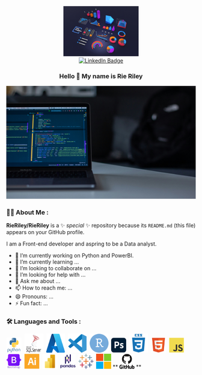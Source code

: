 <div id="header" align="center">
 
  <img src="https://github.com/RieRiley/asset/blob/main/analtic%20Img.jpg" width="200; height:200"/>

<div id="badges">
  <a href="https://www.linkedin.com/in/rie-riley-b1bb8a5/">
    <img src="https://img.shields.io/badge/LinkedIn-blue?style=for-the-badge&logo=linkedin&logoColor=white" alt="LinkedIn Badge"/>
  </a>
</div>

### Hello 👋 My name is Rie Riley

<div align="center">
  <img src="https://github.com/RieRiley/asset/blob/main/codingLaptop.jpg" width="600" height="300"/>
</div>
</div>

### :woman_technologist: About Me :

**RieRiley/RieRiley** is a ✨ _special_ ✨ repository because its `README.md` (this file) appears on your GitHub profile.

I am a Front-end developer and aspring to be a Data analyst.

- 🔭 I’m currently working on Python and PowerBI.
- 🌱 I’m currently learning ...
- 👯 I’m looking to collaborate on ...
- 🤔 I’m looking for help with ...
- 💬 Ask me about ...
- 📫 How to reach me: ...
- 😄 Pronouns: ...
- ⚡ Fun fact: ...

### :hammer_and_wrench: Languages and Tools :
<div>
  <img src="https://github.com/devicons/devicon/blob/master/icons/python/python-original-wordmark.svg" title="Python" alt="Python" width="40" height="40"/>&nbsp;
  <img src="https://github.com/RieRiley/asset/blob/main/microsoft-sql-server-1.svg" title="MS SQL server" alt="MS SQL server" width="50" height="50"/>&nbsp;
  <img src="https://github.com/RieRiley/asset/blob/main/azure-2.svg" title="Azure" alt="Azure" width="50" height="50"/>&nbsp;
  <img src="https://github.com/RieRiley/asset/blob/main/visual-studio-code-1.svg" title="Visual Studio" alt="Visual Studio" width="50" height="50"/>&nbsp;
  <img src="https://github.com/devicons/devicon/blob/master/icons/rstudio/rstudio-original.svg" title="R Studio" alt="R Studio" width="50" height="50"/>&nbsp;
  <img src="https://github.com/devicons/devicon/blob/master/icons/photoshop/photoshop-plain.svg" title="Photoshop" alt="Photoshop" width="40" height="40"/>&nbsp;
  <img src="https://github.com/devicons/devicon/blob/master/icons/css3/css3-plain-wordmark.svg"  title="CSS3" alt="CSS" width="50" height="50"/>&nbsp;
  <img src="https://github.com/devicons/devicon/blob/master/icons/html5/html5-original.svg" title="HTML5" alt="HTML" width="40" height="40"/>&nbsp;
  <img src="https://github.com/devicons/devicon/blob/master/icons/javascript/javascript-original.svg" title="JavaScript" alt="JavaScript" width="40" height="40"/>&nbsp;
  <img src="https://github.com/devicons/devicon/blob/master/icons/bootstrap/bootstrap-original-wordmark.svg" title="bootstrap" alt="bootstrap" width="40" height="40"/>&nbsp;
  <img src="https://github.com/devicons/devicon/blob/master/icons/illustrator/illustrator-plain.svg" title="Illustrator"  alt="Illustrator" width="40" height="40"/>&nbsp;
  <img src="https://github.com/RieRiley/asset/blob/main/Microsoft%20Power%20Bi%20Logo%20Vector.svg" title="Power BI"  alt="Power BI" width="40" height="40"/>&nbsp;
  <img src="https://github.com/devicons/devicon/blob/master/icons/pandas/pandas-original-wordmark.svg" title="Pandas" alt="Pandas" width="40" height="40"/>&nbsp;
  <img src="https://github.com/RieRiley/asset/blob/main/tableau-software.svg" title="Tableau" alt="Tableau" width="40" height="40"/>&nbsp;
  <img src="https://github.com/RieRiley/asset/blob/main/microsoft-5.svg" title="microsoft" alt="microsoft" width="40" height="40"/>
**  
 <img src="https://github.com/devicons/devicon/blob/master/icons/github/github-original-wordmark.svg" title="GitHub" **alt="GitHub" width="40" height="40"/> 
**


</div>
